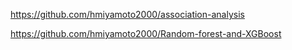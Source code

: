 
https://github.com/hmiyamoto2000/association-analysis

https://github.com/hmiyamoto2000/Random-forest-and-XGBoost


